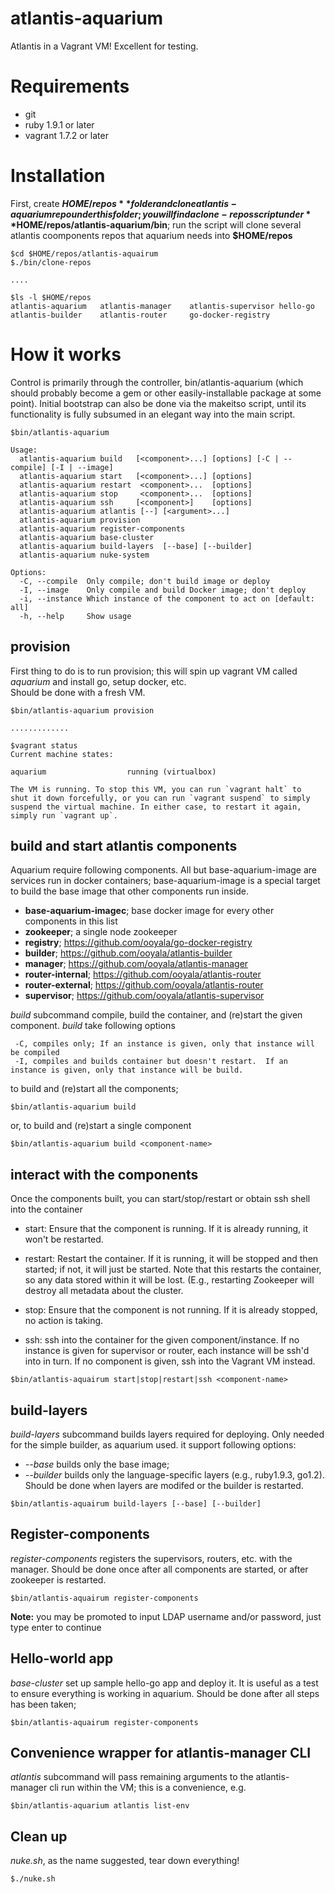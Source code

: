 atlantis-aquarium
=================

Atlantis in a Vagrant VM!  Excellent for testing.

# Requirements
* git
* ruby 1.9.1 or later
* vagrant 1.7.2 or later

# Installation

First, create **$HOME/repos** folder and clone atlantis-aquarium repo under this folder; you will find a clone-repos 
script under **$HOME/repos/atlantis-aquarium/bin**; run the script will clone several atlantis coomponents repos that 
aquarium needs into **$HOME/repos**


```
$cd $HOME/repos/atlantis-aquairum
$./bin/clone-repos

....

$ls -l $HOME/repos
atlantis-aquarium	atlantis-manager	atlantis-supervisor	hello-go
atlantis-builder	atlantis-router		go-docker-registry	

```

# How it works

Control is primarily through the controller, bin/atlantis-aquarium (which should probably become a gem or
other easily-installable package at some point).  Initial bootstrap can also be done via the makeitso script,
until its functionality is fully subsumed in an elegant way into the main script.

```
$bin/atlantis-aquarium

Usage:
  atlantis-aquarium build   [<component>...] [options] [-C | --compile] [-I | --image]
  atlantis-aquarium start   [<component>...] [options]
  atlantis-aquarium restart  <component>...  [options]
  atlantis-aquarium stop     <component>...  [options]
  atlantis-aquarium ssh     [<component>]    [options]
  atlantis-aquarium atlantis [--] [<argument>...]
  atlantis-aquarium provision
  atlantis-aquarium register-components
  atlantis-aquarium base-cluster
  atlantis-aquarium build-layers  [--base] [--builder]
  atlantis-aquarium nuke-system

Options:
  -C, --compile  Only compile; don't build image or deploy
  -I, --image    Only compile and build Docker image; don't deploy
  -i, --instance Which instance of the component to act on [default: all]
  -h, --help     Show usage
```

## provision

First thing to do is to run provision; this will spin up vagrant VM called *aquarium* and install go, setup docker, etc.  
Should be done with a fresh VM.
```
$bin/atlantis-aquarium provision

.............

$vagrant status
Current machine states:

aquarium                  running (virtualbox)

The VM is running. To stop this VM, you can run `vagrant halt` to
shut it down forcefully, or you can run `vagrant suspend` to simply
suspend the virtual machine. In either case, to restart it again,
simply run `vagrant up`.
```

## build and start atlantis components
Aquarium require following components. All but base-aquarium-image are services run in docker containers; 
base-aquarium-image is a special target to build the base image that other components run inside.    

* **base-aquarium-imagec**; base docker image for every other components in this list 
* **zookeeper**; a single node zookeeper
* **registry**; https://github.com/ooyala/go-docker-registry 
* **builder**; https://github.com/ooyala/atlantis-builder
* **manager**; https://github.com/ooyala/atlantis-manager
* **router-internal**; https://github.com/ooyala/atlantis-router
* **router-external**; https://github.com/ooyala/atlantis-router
* **supervisor**; https://github.com/ooyala/atlantis-supervisor

*build* subcommand compile, build the container, and (re)start the given component. *build* take following options

```
 -C, compiles only; If an instance is given, only that instance will be compiled
 -I, compiles and builds container but doesn't restart.  If an instance is given, only that instance will be build.
```

to build and (re)start all the components;

```
$bin/atlantis-aquarium build
```

or, to build and (re)start a single component

```
$bin/atlantis-aquarium build <component-name>
```

## interact with the components
Once the components built, you can start/stop/restart or obtain ssh shell into the container 

- start: Ensure that the component is running.  If it is already running, it won't be restarted.

- restart: Restart the container.  If it is running, it will be stopped and then started; if not, it will just
  be started.  Note that this restarts the container, so any data stored within it will be lost.  (E.g.,
  restarting Zookeeper will destroy all metadata about the cluster.

- stop: Ensure that the component is not running.  If it is already stopped, no action is taking.

- ssh: ssh into the container for the given component/instance.  If no instance is given for supervisor or
  router, each instance will be ssh'd into in turn.  If no component is given, ssh into the Vagrant VM
  instead.

```
$bin/atlantis-aquairum start|stop|restart|ssh <component-name>
``` 
## build-layers
*build-layers* subcommand builds layers required for deploying.  Only needed for the simple builder, as aquarium used. it support following options:
 
* *--base* builds only the base image; 
* *--builder* builds only the language-specific layers (e.g., ruby1.9.3, go1.2).  Should be done when layers are modifed or the builder is restarted.

```
$bin/atlantis-aquairum build-layers [--base] [--builder]
``` 

## Register-components 
*register-components* registers the supervisors, routers, etc. with the manager.  Should be done once after all components are started, or after zookeeper is restarted.

```
$bin/atlantis-aquairum register-components
```

**Note:** you may be promoted to input LDAP username and/or password, just type enter to continue

## Hello-world app
*base-cluster* set up sample hello-go app and deploy it.  It is useful as a test to ensure everything is working in aquarium. Should be done after all steps has been taken;

```
$bin/atlantis-aquairum register-components
```
 
## Convenience wrapper for atlantis-manager CLI
*atlantis* subcommand will pass remaining arguments to the atlantis-manager cli run within the VM; this is
a convenience, e.g.
```
$bin/atlantis-aquarium atlantis list-env
```

## Clean up
*nuke.sh*, as the name suggested, tear down everything!

```
$./nuke.sh
```

